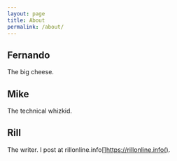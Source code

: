 ```yaml
---
layout: page
title: About
permalink: /about/
---
```


Fernando
--------

<p> The big cheese.

Mike
----

The technical whizkid.

Rill
----

The writer. I post at rillonline.info[]https://rillonline.info().
